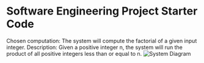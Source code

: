 # Software Engineering Project Starter Code

Chosen computation: The system will compute the factorial of a given input integer.
Description: Given a positive integer n, the system will run the product of all positive integers less than or equal to n.
![System Diagram](https://github.com/Sean-1274/project-starter-code-Sean-1274/blob/main/images/Checkpoint2_Diagram.jpeg?raw=true)

